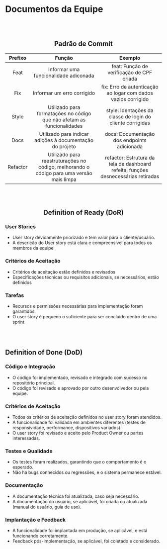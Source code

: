 # Documentos da Equipe

<br>
<br>

<div align="center">
<h2> Padrão de Commit </h2><a name="padraocommit"></a>

| Prefixo |   Função  |  Exemplo  |
| :------: | :--------: | :-------: |
| Feat | Informar uma funcionalidade adiconada | feat: Função de verificação de CPF criada |
| Fix | Informar um erro corrigido | fix: Erro de autenticação ao logar com dados vazios corrigido |
| Style | Utilizado para formatações no código que não afetam as funcionalidades | style: Identações da classe de login do cliente corrigidas |
| Docs | Utilizado para indicar adições à documentação do projeto | docs: Documentação dos endpoints adicionada |
| Refactor | Utilizado para reestruturações no código, melhorando o código para uma versão mais limpa | refactor: Estrutura da tela de dashboard refeita, funções desnecessárias retiradas |

<br>
<br>

## Definition of Ready (DoR) 
</div>

### User Stories

- User story devidamente priorizado e tem valor para o cliente/usuário.
- A descrição do User story está clara e compreensível para todos os membros da equipe

### Critérios de Aceitação 

- Critérios de aceitação estão definidos e revisados
- Especificações técnicas ou requisitos adicionais, se necessários, estão definidos

### Tarefas 

- Recursos e permissões necessárias para implementação foram garantidos
- O user story é pequeno o suficiente para ser concluído dentro de uma sprint


<br>
<br>

## Definition of Done (DoD)

### Código e Integração

- O código foi implementado, revisado e integrado com sucesso no repositório principal.
- O código foi revisado e aprovado por outro desenvolvedor ou pela equipe.

### Critérios de Aceitação

- Todos os critérios de aceitação definidos no user story foram atendidos.
- A funcionalidade foi validada em ambientes diferentes (testes de responsividade, performance, dispositivos variados).
- O user story foi revisado e aceito pelo Product Owner ou partes interessadas.

### Testes e Qualidade

- Os testes foram realizados, garantindo que o comportamento é o esperado.
- Não há bugs conhecidos ou regressões, e o sistema permanece estável.

### Documentação

- A documentação técnica foi atualizada, caso seja necessário.
- A documentação do usuário, se aplicável, foi criada ou atualizada (manual do usuário, guia de uso).

### Implantação e Feedback

- A funcionalidade foi implantada em produção, se aplicável, e está funcionando corretamente.
- Feedback pós-implementação, se aplicável, foi coletado e considerado.